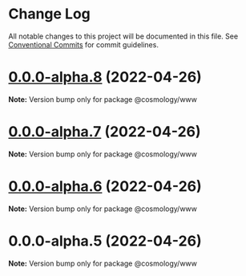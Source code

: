 # Change Log

All notable changes to this project will be documented in this file.
See [Conventional Commits](https://conventionalcommits.org) for commit guidelines.

# [0.0.0-alpha.8](https://github.com/cosmology-finance/web/compare/@cosmology/www@0.0.0-alpha.7...@cosmology/www@0.0.0-alpha.8) (2022-04-26)

**Note:** Version bump only for package @cosmology/www





# [0.0.0-alpha.7](https://github.com/cosmology-finance/web/compare/@cosmology/www@0.0.0-alpha.6...@cosmology/www@0.0.0-alpha.7) (2022-04-26)

**Note:** Version bump only for package @cosmology/www





# [0.0.0-alpha.6](https://github.com/cosmology-finance/web/compare/@cosmology/www@0.0.0-alpha.5...@cosmology/www@0.0.0-alpha.6) (2022-04-26)

**Note:** Version bump only for package @cosmology/www





# 0.0.0-alpha.5 (2022-04-26)

**Note:** Version bump only for package @cosmology/www
